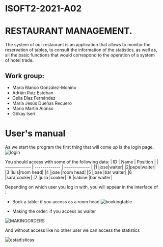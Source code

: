 # ISOFT2-2021-A02 
# RESTAURANT MANAGEMENT.
The system of our restaurant is an application that allows to monitor the reservation of tables, to consult the information of the statistics, as well as, all the basic functions that would correspond to the operation of a system of hotel trade. 

## Work group:
  - María Blanco González-Mohíno
  - Adrián Ruiz Esteban
  - Celia Díaz Fernández
  - María Jesús Dueñas Recuero
  - Mario Martín Alonso
  - Gökay Iseri

# User's manual 

As we start the program the first thing that will come up is the login page.
![login](https://user-images.githubusercontent.com/72667996/102995432-4cd1fe80-4521-11eb-9deb-a527a262a804.png)

You should access with some of the following data: 
| ID | Name | Position |
| ------------- | ------------- | ------------- | 
|1 |jose|waiter|
|2|pepe|waiter|
|3 |luis|room head|
|4 |jose |room head|
|5 |jose |bar waiter|
|6 |sara|cooker|
|7 |julia |cooker|
|8 |sabine |bar waiter|


Depending on which user you log in with, you will appear in the interface of :
 * Book a table: if you access as a room head
 ![bookingtable](https://user-images.githubusercontent.com/72667996/102995954-6cb5f200-4522-11eb-84cc-6ae31852bb82.png)
 
 
 
 * Making  the order: if you access as waiter 
 
 ![MAKINGORDERS](https://user-images.githubusercontent.com/72667996/102996499-8572d780-4523-11eb-9b43-efbf5729e23f.png)

 
 
 

And without access like no other user we can access the statistics

 ![estadisticas](https://user-images.githubusercontent.com/72667996/102995998-85260c80-4522-11eb-8479-013cc3b0c851.png)
 



